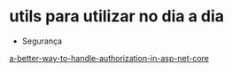 # utils para utilizar no dia a dia
* Segurança
  
[a-better-way-to-handle-authorization-in-asp-net-core](http://teste.com](https://www.thereformedprogrammer.net/a-better-way-to-handle-authorization-in-asp-net-core/#how-to-handle-optional-paid-for-features)https://www.thereformedprogrammer.net/a-better-way-to-handle-authorization-in-asp-net-core/#how-to-handle-optional-paid-for-features)
